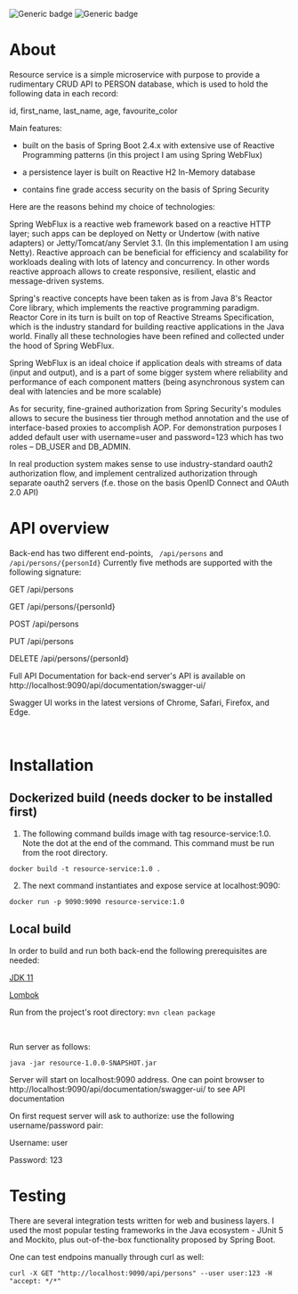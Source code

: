 ﻿
![Generic badge](https://img.shields.io/badge/Build-passing-green.svg)
![Generic badge](https://img.shields.io/badge/Language-Java-blue.svg)

# About

Resource service is a simple microservice with purpose to provide a rudimentary CRUD API to PERSON database, which is used to hold the following data in each record:

   id, 
   first_name, 
   last_name, 
   age,
   favourite_color


Main features:

 - built on the basis of Spring Boot 2.4.x with extensive use of Reactive Programming patterns (in this project I am using Spring WebFlux)

 - a persistence layer is built on Reactive H2 In-Memory database  

 - contains fine grade access security on the basis of Spring Security

Here are the reasons behind my choice of technologies:

Spring WebFlux is a reactive web framework based on a reactive HTTP layer; such apps can be deployed on Netty or Undertow (with native adapters) or Jetty/Tomcat/any Servlet 3.1. 
(In this implementation I am using Netty). 
Reactive approach can be beneficial for efficiency and scalability for workloads dealing with lots of latency and concurrency. In other words reactive approach allows to create responsive, resilient, elastic and message-driven systems. 

Spring's reactive concepts have been taken as is from Java 8's Reactor Core library, which implements the reactive programming paradigm. Reactor Core in its turn is built on top of Reactive Streams Specification, which is the industry standard for building reactive applications in the Java world. Finally all these technologies have been refined and collected under the hood of Spring WebFlux.

Spring WebFlux is an ideal choice if application deals with streams of data (input and output), and is a part of some bigger system where reliability and performance of each component matters (being asynchronous system can deal with latencies and be more scalable)

As for security, fine-grained authorization from Spring Security's modules allows to secure the business tier through method annotation and the use of interface-based proxies to accomplish AOP. For demonstration purposes I added default user with username=user and password=123 which has two roles – DB_USER and DB_ADMIN.

In real production system makes sense to use industry-standard oauth2 authorization flow, and implement centralized authorization through separate oauth2 servers (f.e. those on the basis OpenID Connect and OAuth 2.0 API)

# API overview

Back-end has two different end-points, `` /api/persons`` and  `` /api/persons/{personId}``
Currently five methods are supported with the following signature:

GET /api/persons 

GET /api/persons/{personId}

POST /api/persons

PUT /api/persons

DELETE /api/persons/{personId}

Full API Documentation for back-end server's API is available on http://localhost:9090/api/documentation/swagger-ui/ 

Swagger UI works in the latest versions of Chrome, Safari, Firefox, and Edge.


<br/>


# Installation

## Dockerized build (needs docker to be installed first)

1) The following command builds image with tag resource-service:1.0. Note the dot at the end of the command. This command must be run from the root directory.

```
docker build -t resource-service:1.0 .
```

2) The next command instantiates and expose service at localhost:9090:

```
docker run -p 9090:9090 resource-service:1.0
```


## Local build
In order to build and run both back-end the following prerequisites are needed:

[JDK 11](https://openjdk.java.net/)

[Lombok](https://projectlombok.org/download)

Run from the project's root directory:
``mvn clean package ``


<br/>

Run server as follows:

```
java -jar resource-1.0.0-SNAPSHOT.jar
```

Server will start on localhost:9090 address. One can point browser to http://localhost:9090/api/documentation/swagger-ui/ to see API documentation

On first request server will ask to authorize: use the following username/password pair:

Username: user

Password: 123

# Testing

There are several integration tests written for web and business layers. I used the most popular testing frameworks in the Java ecosystem - JUnit 5 and Mockito, plus out-of-the-box functionality proposed by Spring Boot.

One can test endpoins manually through curl as well:

```
curl -X GET "http://localhost:9090/api/persons" --user user:123 -H "accept: */*"
```

